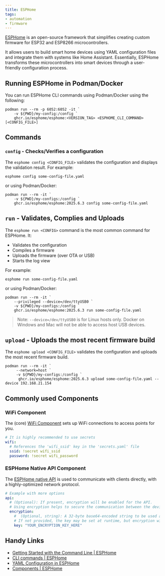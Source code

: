 ```yaml
---
title: ESPHome
tags:
- automation
- firmware
---
```


[ESPHome](https://esphome.io/index.html) is an open-source framework that simplifies creating custom firmware for ESP32 and ESP8266 microcontrollers. 
<!--more-->
It allows users to build smart home devices using YAML configuration files and integrate them with systems like Home Assistant. 
Essentially, ESPHome transforms these microcontrollers into smart devices through a user-friendly configuration process.

## Running ESPHome in Podman/Docker

You can run ESPHome CLI commands using Podman/Docker using the following:

```shell
podman run --rm -p 6052:6052 -it `
    -v ${PWD}/my-config:/config `
    ghcr.io/esphome/esphome:<VERSION_TAG> <ESPHOME_CLI_COMMAND> [<CONFIG_FILE>]
```

## Commands

### `config` - Checks/Verifies a configuration

The `esphome config <CONFIG_FILE>` validates the configuration and displays the validation result.
For example:
```shell
esphome config some-config-file.yaml
```
or using Podman/Docker:
```shell
podman run --rm -it `
    -v ${PWD}/my-configs:/config `
    ghcr.io/esphome/esphome:2025.6.3 config some-config-file.yaml
```


## `run` - Validates, Complies and Uploads

The `esphome run <CONFIG>` command is the most common command for ESPHome. 
It: 
* Validates the configuration
* Compiles a firmware
* Uploads the firmware (over OTA or USB)
* Starts the log view

For example:
```shell
esphome run some-config-file.yaml
```
or using Podman/Docker:
```shell
podman run --rm -it `
    --privileged --device=/dev/ttyUSB0 `
    -v ${PWD}/my-configs:/config `
    ghcr.io/esphome/esphome:2025.6.3 run some-config-file.yaml
```
> Note: `--device=/dev/ttyUSB0` is for Linux hosts only. Docker on Windows and Mac will not be able to access host USB devices.



## `upload` - Uploads the most recent firmware build

The `esphome upload <CONFIG_FILE>` validates the configuration and uploads the most recent firmware build.

```shell
podman run --rm -it `
     --network=host `
     -v ${PWD}/my-configs:/config `
      ghcr.io/esphome/esphome:2025.6.3 upload some-config-file.yaml --device 192.168.21.154
```


## Commonly used Components

### WiFi Component

The (core) [WiFi Component](https://esphome.io/components/wifi) sets up WiFi connections to access points for you.

```yaml
# It is highly recommended to use secrets
wifi:
  # References the 'wifi_ssid' key in the 'secrets.yaml' file
  ssid: !secret wifi_ssid
  password: !secret wifi_password
```


### ESPHome Native API Component

The [ESPHome native API](https://esphome.io/components/api) is used to communicate with clients directly, with a highly-optimized network protocol.

```yaml
# Example with more options
api:
  # (Optional): If present, encryption will be enabled for the API. 
  # Using encryption helps to secure the communication between the device running ESPHome and the connected client(s)
  encryption:
    #  (Optional, string): A 32-byte base64-encoded string to be used as the encryption key. 
    # If not provided, the key may be set at runtime, but encryption will not be used until it is set.
    key: "YOUR_ENCRYPTION_KEY_HERE"
```


## Handy Links

* [Getting Started with the Command Line | ESPHome](https://esphome.io/guides/getting_started_command_line)
* [CLI commands | ESPHome](https://esphome.io/guides/cli)
* [YAML Configuration in ESPHome](https://esphome.io/guides/yaml)
* [Components | ESPHome](https://esphome.io/components/)